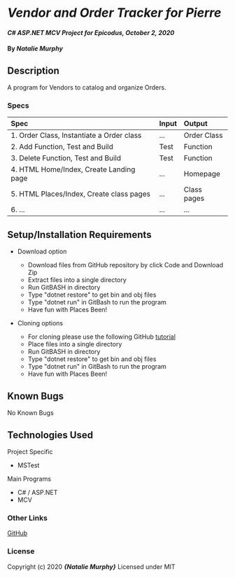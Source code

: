 # _Vendor and Order Tracker for Pierre_

#### _C# ASP.NET MCV Project for Epicodus, October 2, 2020_

#### By _**Natalie Murphy**_

## Description

A program for Vendors to catalog and organize Orders.

<!-- Brainstorming
Pierre was so pleased with your console app for his bakery that he wants to hire you for a new project. This time, he would like you to build him an MVC application to help him track the vendors that purchase baked goods from him and the orders belonging to those vendors.

For example, Pierre might supply croissants to a vendor called "Suzie's Cafe" once a week. Pierre may want to create a new Vendor to represent the cafe and add new Orders to it to help keep track of his expanding business relationships.

Use Razor to display information on each page.

Create a Vendor class. This class should include properties for the vendor's name, a description of the vendor, a List of Orders belonging to the vendor, and any other properties you would like to include.
Create an Order class. This class should include properties for the title, the description, the price, the date, and any other properties you would like to include.
The homepage of the app at the root path (localhost:5000/) should be a splash page welcoming Pierre and providing him with a link to a Vendors page.
The vendors page should contain a link to a page presenting Pierre with a form he can fill out to create a new Vendor. After the form is submitted, the new Vendor object should be saved into a static List and Pierre should be routed back to the homepage.
Pierre should be able to click a Vendor's name and go to a new page that will display all of that Vendor's orders.
Pierre should be provided with a link to a page presenting him with a form to create a new Order for a particular Vendor. Hint: The route for this page might look something like: "/vendors/1/orders/new".


Make a program for users to catalog and organize their music. This could be a CD, vinyl or even a tape collection.

Vendor - (category)
- Name
- description
Order - (item)
- title
- description
- price
- date
A Order should be an object.
would hold a Title,
hold a Vendor name
new Order, enter the Order title, and list out all of their Orders.
Add a feature that allows users to add an Vendor to a Order.

After that, let users list out all the Vendors and choose an Vendor to see which Orders are by that Vendor.

After testing all back-end logic and developing an MVC front-end for this application, expand your Order model to include relevant properties like picture(s), song titiles, a journal entry on the music, and so on. Integrate these into your front-end MVC application.

At the very least, the front end MVC web application should support RESTful Index, New, Create, and Show routes.
 -->

### Specs

| Spec                                      | Input | Output      |
| :---------------------------------------- | :---- | :---------- |
| 1. Order Class, Instantiate a Order class | ...   | Order Class |
| 2. Add Function, Test and Build           | Test  | Function    |
| 3. Delete Function, Test and Build        | Test  | Function    |
| 4. HTML Home/Index, Create Landing page   | ...   | Homepage    |
| 5. HTML Places/Index, Create class pages  | ...   | Class pages |
| 6. ...                                    | ...   | ...         |

## Setup/Installation Requirements

- Download option

  - Download files from GitHub repository by click Code and Download Zip
  - Extract files into a single directory
  - Run GitBASH in directory
  - Type "dotnet restore" to get bin and obj files
  - Type "dotnet run" in GitBash to run the program
  - Have fun with Places Been! <!-- TITLE HERE -->

- Cloning options
  - For cloning please use the following GitHub [tutorial](https://docs.github.com/en/enterprise/2.16/user/github/creating-cloning-and-archiving-repositories/cloning-a-repository)
  - Place files into a single directory
  - Run GitBASH in directory
  - Type "dotnet restore" to get bin and obj files
  - Type "dotnet run" in GitBash to run the program
  - Have fun with Places Been! <!-- TITLE HERE -->

## Known Bugs

No Known Bugs

## Technologies Used

Project Specific

- MSTest

Main Programs

- C# / ASP.NET
- MCV

### Other Links

[GitHub](https://github.com/murphynd)

### License

Copyright (c) 2020 **_{Natalie Murphy}_**
Licensed under MIT
